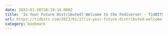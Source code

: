 ```yaml
---
date: 2023-01-28T18:19:14.000Z
title: 'Is Your Future Distributed? Welcome to the Fediverse! - TidBITS'
url: https://tidbits.com/2023/01/27/is-your-future-distributed-welcome-to-the-fediverse/
category: bookmark
---
```

